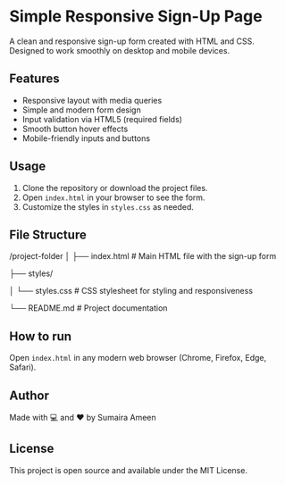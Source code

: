 
# Simple Responsive Sign-Up Page

A clean and responsive sign-up form created with HTML and CSS.  
Designed to work smoothly on desktop and mobile devices.

## Features

- Responsive layout with media queries  
- Simple and modern form design  
- Input validation via HTML5 (required fields)  
- Smooth button hover effects  
- Mobile-friendly inputs and buttons  

## Usage

1. Clone the repository or download the project files.  
2. Open `index.html` in your browser to see the form.  
3. Customize the styles in `styles.css` as needed.

## File Structure

/project-folder
│
├── index.html # Main HTML file with the sign-up form

├── styles/

│ └── styles.css # CSS stylesheet for styling and responsiveness

└── README.md # Project documentation

## How to run

Open `index.html` in any modern web browser (Chrome, Firefox, Edge, Safari).

## Author

Made with 💻 and ❤️ by Sumaira Ameen

## License

This project is open source and available under the MIT License.


